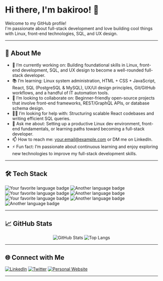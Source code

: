# Hi there, I'm bakiroo! 👋

Welcome to my GitHub profile!  
I'm passionate about full-stack development and love building cool things with Linux, front-end technologies, SQL, and UX design.

---

## 🚀 About Me


- 🌱 I’m currently working on: Building foundational skills in Linux, front-end development, SQL, and UX design to become a well-rounded full-stack developer.
- 📚 I’m learning: Linux system administration, HTML + CSS + JavaScript, React, SQL (PostgreSQL & MySQL), UX/UI design principles, Git/GitHub workflows, and a handful of IT automation tools.
- 🤝 I’m looking to collaborate on: Beginner-friendly open-source projects that involve front-end frameworks, REST/GraphQL APIs, or database schema design.
- 🙋‍♂️ I’m looking for help with: Structuring scalable React codebases and writing efficient SQL queries.
- 💬 Ask me about: Setting up a productive Linux dev environment, front-end fundamentals, or learning paths toward becoming a full-stack developer.
- 📫 How to reach me: your.email@example.com or DM me on LinkedIn.
- ⚡ Fun fact: I’m passionate about continuous learning and enjoy exploring new technologies to improve my full-stack development skills.

---

## 🛠️ Tech Stack

![Your favorite language badge](https://img.shields.io/badge/-HTML5-xxxxxx?style=flat-square&logo=HTML5&logoColor=#002E3D)
![Another language badge](https://img.shields.io/badge/-CSS3-xxxxxx?style=flat-square&logo=CSS3&logoColor=#EAE3C8)
![Your favorite language badge](https://img.shields.io/badge/-JavaScript-xxxxxx?style=flat-square&logo=JavaScript&logoColor=#E4572E)
![Another language badge](https://img.shields.io/badge/-UX_Design-xxxxxx?style=flat-square&logo=UX_Design&logoColor=#F49D37)
![Your favorite language badge](https://img.shields.io/badge/-SQL-xxxxxx?style=flat-square&logo=SQL&logoColor=#F0810F)
![Another language badge](https://img.shields.io/badge/-Linux-xxxxxx?style=flat-square&logo=Linux&logoColor=white)
![Another language badge](https://img.shields.io/badge/-Python-xxxxxx?style=flat-square&logo=Python&logoColor=white)

<!-- Add more badges as needed -->

---

## 📈 GitHub Stats

<p align="center">
  <img src="https://github-readme-stats.vercel.app/api?username=bakiroo&show_icons=true&theme=radical" alt="GitHub Stats" />
  <img src="https://github-readme-stats.vercel.app/api/top-langs/?username=bakiroo&layout=compact&theme=radical" alt="Top Langs" />
</p>

---

## 🌐 Connect with Me

[![LinkedIn](https://img.shields.io/badge/-LinkedIn-0077B5?style=flat-square&logo=linkedin&logoColor=white)](https://www.linkedin.com/in/your-link/)
[![Twitter](https://img.shields.io/badge/-Twitter-1DA1F2?style=flat-square&logo=twitter&logoColor=white)](https://twitter.com/your-handle)
[![Personal Website](https://img.shields.io/badge/-Website-222222?style=flat-square&logo=Google-Chrome&logoColor=white)](https://yourwebsite.com)
<!-- Add or remove social links as needed -->

---

<!--
**bakiroo/bakiroo** is a ✨ _special_ ✨ repository because its `README.md` (this file) appears on your GitHub profile.

You can edit this file to customize your profile!
-->
